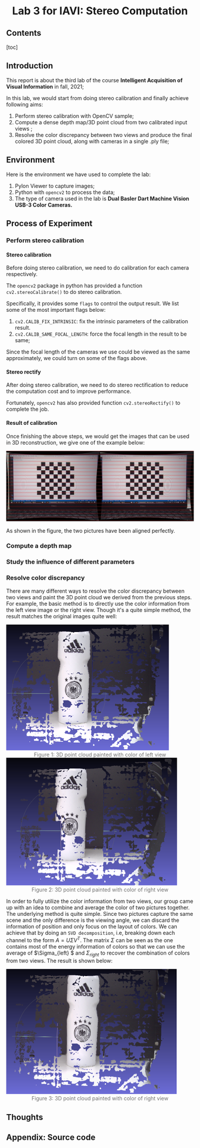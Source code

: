 # <center>Lab 3 for IAVI: Stereo Computation

## Contents

[toc]



## Introduction

This report is about the third lab of the course **Intelligent Acquisition of Visual Information** in fall, 2021;

In this lab, we would start from doing stereo calibration and finally achieve following aims:

1. Perform stereo calibration with OpenCV sample;
2. Compute a dense depth map/3D point cloud from two calibrated input views ;
3. Resolve the color discrepancy between two views and produce the final colored 3D point cloud, along with cameras in a single .ply file;



## Environment

Here is the environment we have used to complete the lab:

1. Pylon Viewer to capture images;
2. Python with `opencv2` to process the data;
3. The type of camera used  in the lab is **Dual Basler Dart Machine Vision USB-3 Color Cameras.**



## Process of Experiment

### Perform stereo calibration

#### Stereo calibration

Before doing stereo calibration, we need to do calibration for each camera respectively.

The `opencv2` package in python has provided a function `cv2.stereoCalibrate()` to do stereo calibration.

Specifically, it provides some `flags` to control the output result. We list some of the  most important flags below:

1. `cv2.CALIB_FIX_INTRINSIC`: fix the intrinsic parameters of the calibration result.
2. `cv2.CALIB_SAME_FOCAL_LENGTH`: force the focal length in the result to be same;

Since the focal length of the cameras we use could be viewed as the same approximately, we could turn on some of the flags above.

#### Stereo rectify

After doing stereo calibration, we need to do stereo rectification to reduce the computation cost and to improve performance.

Fortunately, `opencv2` has also provided function `cv2.stereoRectify()` to complete the job.

#### Result of calibration 

Once finishing the above steps, we would get the images that can be used in 3D reconstruction, we give one of the example below:

![result](./images/result.jpg)

As shown in the figure, the two pictures have been aligned perfectly.

### Compute a depth map



### Study the influence of different parameters



### Resolve color discrepancy

There are many different ways to resolve the color discrepancy between two views and paint the 3D point cloud we derived from the previous steps. For example, the basic method is to directly use the color information from the left view image or the right view. Though it's a quite simple method, the result matches the original images quite well:

<img src="./images/left_color.png" style="zoom:50%;" />

<center style="color:#707070">Figure 1: 3D point cloud painted with color of left view</center>

<img src="./images/right_color.png" style="zoom:50%;" />

<center style="color:#707070">Figure 2: 3D point cloud painted with color of right view</center>

In order to fully utilize the color information from two views, our group came up with an idea to combine and average the color of two pictures together. The underlying method is quite simple. Since two pictures capture the same scene and the only difference is the viewing angle, we can discard the information of position and only focus on the layout of colors. We can achieve that by doing an `SVD decomposition`, i.e, breaking down each channel to the form $A = U\Sigma V^T$. The matrix $\Sigma$ can be seen as the one contains most of the energy information of colors so that we can use the average of $\Sigma_{left}  $ and $\Sigma_{right}$ to recover the combination of colors from two views. The result is shown below:

<img src="./images/avg_color.png" style="zoom:50%;" />

<center style="color:#707070">Figure 3: 3D point cloud painted with color of right view</center>

## Thoughts



## Appendix: Source code

